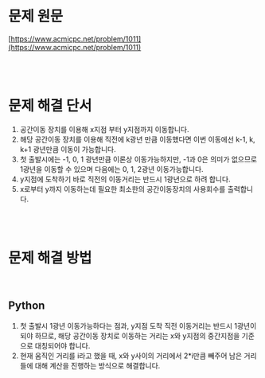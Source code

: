 # 문제 원문

[https://www.acmicpc.net/problem/1011](https://www.acmicpc.net/problem/1011)

<br><br>

# 문제 해결 단서

1. 공간이동 장치를 이용해 x지점 부터 y지점까지 이동합니다.
2. 해당 공간이동 장치를 이용해 직전에 k광년 만큼 이동했다면 이번 이동에선 k-1, k, k+1 광년만큼 이동이 가능합니다.
3. 첫 출발시에는 -1, 0, 1 광년만큼 이론상 이동가능하지만, -1과 0은 의미가 없으므로 1광년을 이동할 수 있으며 다음에는 0, 1, 2광년 이동가능합니다.
4. y지점에 도착하기 바로 직전의 이동거리는 반드시 1광년으로 하려 합니다.
5. x로부터 y까지 이동하는데 필요한 최소한의 공간이동장치의 사용회수를 출력합니다.

<br><br>

# 문제 해결 방법

<br>

## Python

1. 첫 출발시 1광년 이동가능하다는 점과, y지점 도착 직전 이동거리는 반드시 1광년이 되야 하므로, 해당 공간이동 장치로 이동하는 거리는 x와 y지점의 중간지점을 기준으로 대칭되어야 합니다.
2. 현재 움직인 거리를 i라고 했을 때, x와 y사이의 거리에서 2\*i만큼 빼주어 남은 거리들에 대해 계산을 진행하는 방식으로 해결합니다.
